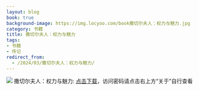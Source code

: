 ```yaml
---
layout: blog
book: true
background-image: https://img.locyoo.com/book撒切尔夫人：权力与魅力.jpg
category: 书籍
title: 撒切尔夫人：权力与魅力
tags:
- 书籍
- 传记
redirect_from:
  - /2024/03/撒切尔夫人：权力与魅力/
---
```

![](https://img.locyoo.com/book撒切尔夫人：权力与魅力.jpg)
撒切尔夫人：权力与魅力: <a name = "ref1" href="https://url18.ctfile.com/f/50983618-1345419214-ba8f55?p=3619">点击下载</a>，访问密码请点击右上方“关于”自行查看